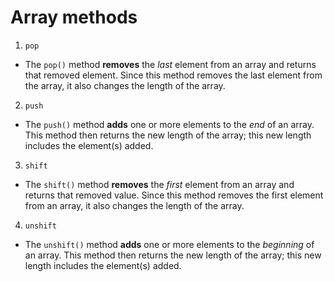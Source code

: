 # Array methods

1. `pop`
* The `pop()` method **removes** the *last* element from an array and returns that removed element. Since this method removes the last element from the array, it also changes the length of the array.

2. `push`
* The `push()` method **adds** one or more elements to the *end* of an array. This method then returns the new length of the array; this new length includes the element(s) added.

3. `shift`
* The `shift()` method **removes** the *first* element from an array and returns that removed value. Since this method removes the first element from an array, it also changes the length of the array.

4. `unshift`
* The `unshift()` method **adds** one or more elements to the *beginning* of an array. This method then returns the new length of the array; this new length includes the element(s) added.
